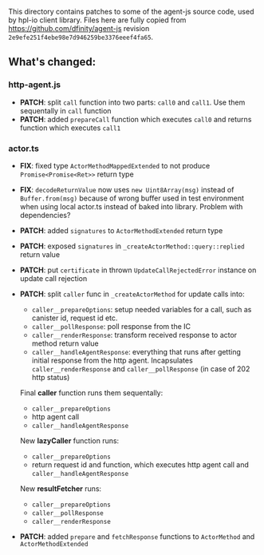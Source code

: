 This directory contains patches to some of the agent-js source code, used by hpl-io client library.
Files here are fully copied from https://github.com/dfinity/agent-js
revision `2e9efe251f4ebe98e7d946259be3376eeef4fa65`.

## What's changed:

### http-agent.js

- **PATCH**: split `call` function into two parts: `call0` and `call1`. Use them sequentally in `call` function
- **PATCH**: added `prepareCall` function which executes `call0` and returns function which executes `call1`

### actor.ts

- **FIX**: fixed type `ActorMethodMappedExtended` to not produce `Promise<Promise<Ret>>` return type
- **FIX**: `decodeReturnValue` now uses `new Uint8Array(msg)` instead of `Buffer.from(msg)` because of wrong buffer used
  in test environment when using local actor.ts instead of baked into library. Problem with dependencies?
- **PATCH**: added `signatures` to `ActorMethodExtended` return type
- **PATCH**: exposed `signatures` in `_createActorMethod::query::replied` return value
- **PATCH**: put `certificate` in thrown `UpdateCallRejectedError` instance on update call rejection
- **PATCH**: split `caller` func in `_createActorMethod` for update calls into:
    - `caller__prepareOptions`: setup needed variables for a call, such as canister id, request id etc.
    - `caller__pollResponse`: poll response from the IC
    - `caller__renderResponse`: transform received response to actor method return value
    - `caller__handleAgentResponse`: everything that runs after getting initial response from the http agent.
      Incapsulates `caller__renderResponse` and `caller__pollResponse` (in case of 202 http status)

  Final **caller** function runs them sequentally:
    - `caller__prepareOptions`
    - http agent call
    - `caller__handleAgentResponse`

  New **lazyCaller** function runs:
    - `caller__prepareOptions`
    - return request id and function, which executes http agent call and `caller__handleAgentResponse`

  New **resultFetcher** runs:
    - `caller__prepareOptions`
    - `caller__pollResponse`
    - `caller__renderResponse`


- **PATCH**: added `prepare` and `fetchResponse` functions to `ActorMethod` and `ActorMethodExtended`
